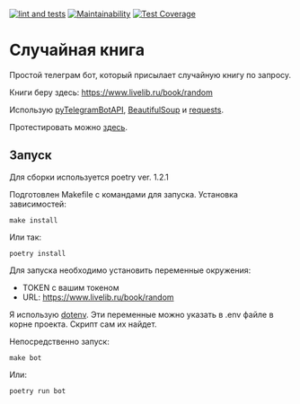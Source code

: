 [![lint and tests](https://github.com/vadim-gusak/tbot_random_book/actions/workflows/main.yml/badge.svg)](https://github.com/vadim-gusak/tbot_random_book/actions/workflows/main.yml)
[![Maintainability](https://api.codeclimate.com/v1/badges/5eb3dcf63f3aa3761342/maintainability)](https://codeclimate.com/github/vadim-gusak/tbot_random_book/maintainability)
[![Test Coverage](https://api.codeclimate.com/v1/badges/5eb3dcf63f3aa3761342/test_coverage)](https://codeclimate.com/github/vadim-gusak/tbot_random_book/test_coverage)

# Случайная книга

Простой телеграм бот, который присылает случайную книгу по запросу.

Книги беру здесь: https://www.livelib.ru/book/random

Использую [pyTelegramBotAPI](https://github.com/eternnoir/pyTelegramBotAPI), 
[BeautifulSoup](https://pypi.org/project/beautifulsoup4/) и 
[requests](https://pypi.org/project/requests/). 

Протестировать можно [здесь](https://t.me/RandomBookBot).

## Запуск

Для сборки используется poetry ver. 1.2.1

Подготовлен Makefile с командами для запуска.
Установка зависимостей:
```commandline
make install
```
Или так:
```commandline
poetry install
```

Для запуска необходимо установить переменные окружения:
- TOKEN с вашим токеном
- URL: https://www.livelib.ru/book/random

Я использую [dotenv](https://pypi.org/project/python-dotenv/). 
Эти переменные можно указать в .env файле в корне проекта. 
Скрипт сам их найдет.

Непосредственно запуск:
```commandline
make bot
```
Или:
```commandline
poetry run bot
```